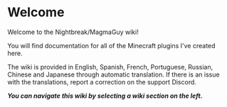 # Welcome

Welcome to the Nightbreak/MagmaGuy wiki!

You will find documentation for all of the Minecraft plugins I've created here. 

The wiki is provided in English, Spanish, French, Portuguese, Russian, Chinese and Japanese through automatic translation. If there is an issue with the translations, report a correction on the support Discord.

***You can navigate this wiki by selecting a wiki section on the left.***
